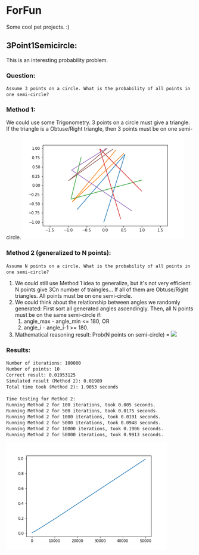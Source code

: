 # ForFun
Some cool pet projects. :) 

## 3Point1Semicircle: 
This is an interesting probability problem. 
### Question: 
    Assume 3 points on a circle. What is the probability of all points in one semi-circle?

### Method 1:
We could use some Trigonometry. 3 points on a circle must give a triangle. If the triangle is a Obtuse/Right triangle, then 3 points must be on one semi-circle. 
![Circle](images/Circle.png)

### Method 2 (generalized to N points):
    Assume N points on a circle. What is the probability of all points in one semi-circle?

1. We could still use Method 1 idea to generalize, but it's not very efficient: N points give 3Cn number of traingles... If all of them are Obtuse/Right triangles. All points must be on one semi-circle.
2. We could think about the relationship between angles we randomly generated: 
    First sort all generated angles ascendingly. Then, all N points must be on the same semi-circle if: 
    1. angle_max - angle_min <= 180, OR
    2. angle_i - angle_i-1 >= 180. 
3. Mathematical reasoning result: Prob(N points on semi-circle) = <img src="https://latex.codecogs.com/gif.latex?\frac{N}{2^{N-1}}" />


### Results: 
    Number of iterations: 100000
    Number of points: 10
    Correct result: 0.01953125
    Simulated result (Method 2): 0.01989
    Total time took (Method 2): 1.9053 seconds

    Time testing for Method 2:
    Running Method 2 for 100 iterations, took 0.005 seconds.
    Running Method 2 for 500 iterations, took 0.0175 seconds.
    Running Method 2 for 1000 iterations, took 0.0191 seconds.
    Running Method 2 for 5000 iterations, took 0.0948 seconds.
    Running Method 2 for 10000 iterations, took 0.1906 seconds.
    Running Method 2 for 50000 iterations, took 0.9913 seconds.
![Time](images/time_3p1sc.png)
